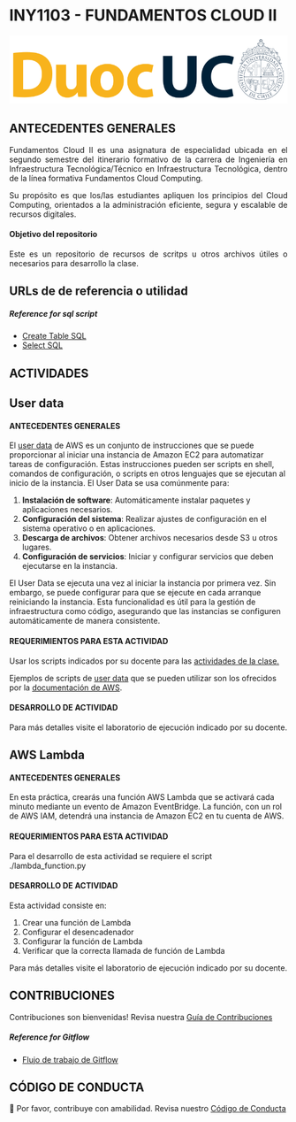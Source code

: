 # INY1103 - FUNDAMENTOS CLOUD II

<p align="left" style="text-align:left;">
  <a href="https://www.duoc.cl/">
    <img alt="Github Universe" src="img/logo.png" width="1040"/>
  </a>
</p>


## ANTECEDENTES GENERALES

<p align="justify"> Fundamentos Cloud II es una asignatura de especialidad ubicada en el segundo semestre del itinerario formativo de la carrera de Ingeniería en Infraestructura Tecnológica/Técnico en Infraestructura Tecnológica, dentro de la línea formativa Fundamentos Cloud Computing. </p>

<p align="justify"> Su propósito es que los/las estudiantes apliquen los principios del Cloud Computing, orientados a la administración eficiente, segura y escalable de recursos digitales.</p>

#### Objetivo del repositorio

<p align="justify"> Este es un repositorio de recursos de scritps u otros archivos útiles o necesarios para desarrollo la clase.

<!-- Todos/das son bienvenidos/das a colaborar aquí usando las prácticas del Gitflow. Los cambios a la rama main deben ser siempre a través de la aprobación de Pull Request. </p> -->

<!-- ## REQUERIMIENTOS PARA ESTA ACTIVIDAD

Para el desarrollo de esta actividad se requiere ...

## DESARROLLO DE ACTIVIDAD

Esta actividad consiste en ... -->

## URLs de de referencia o utilidad

##### Reference for sql script

- [Create Table SQL](https://www.geeksforgeeks.org/sql-create-table/)
- [Select SQL](https://www.geeksforgeeks.org/sql-select-query/)




## ACTIVIDADES

## User data
#### ANTECEDENTES GENERALES

El [user data](https://docs.aws.amazon.com/AWSEC2/latest/UserGuide/user-data.html) de AWS es un conjunto de instrucciones que se puede proporcionar al iniciar una instancia de Amazon EC2 para automatizar tareas de configuración. Estas instrucciones pueden ser scripts en shell, comandos de configuración, o scripts en otros lenguajes que se ejecutan al inicio de la instancia. El User Data se usa comúnmente para:

1. **Instalación de software**: Automáticamente instalar paquetes y aplicaciones necesarios.
2. **Configuración del sistema**: Realizar ajustes de configuración en el sistema operativo o en aplicaciones.
3. **Descarga de archivos**: Obtener archivos necesarios desde S3 u otros lugares.
4. **Configuración de servicios**: Iniciar y configurar servicios que deben ejecutarse en la instancia.

El User Data se ejecuta una vez al iniciar la instancia por primera vez. Sin embargo, se puede configurar para que se ejecute en cada arranque reiniciando la instancia. Esta funcionalidad es útil para la gestión de infraestructura como código, asegurando que las instancias se configuren automáticamente de manera consistente.

#### REQUERIMIENTOS PARA ESTA ACTIVIDAD

Usar los scripts indicados por su docente para las [actividades de la clase.](
https://github.com/Fundacion-Instituto-Profesional-Duoc-UC/INY1103/blob/main/user_data_ea_3.2.sh
)

Ejemplos de scripts de [user data](https://docs.aws.amazon.com/AWSEC2/latest/UserGuide/user-data.html) que se pueden utilizar son los ofrecidos por la [documentación de AWS](https://docs.aws.amazon.com/AWSEC2/latest/UserGuide/user-data.html#user-data-shell-scripts).


#### DESARROLLO DE ACTIVIDAD

Para más detalles visite el laboratorio de ejecución indicado por su docente.

## AWS Lambda
#### ANTECEDENTES GENERALES

En esta práctica, crearás una función AWS Lambda que se activará cada minuto mediante un evento de Amazon EventBridge. La función, con un rol de AWS IAM, detendrá una instancia de Amazon EC2 en tu cuenta de AWS.

#### REQUERIMIENTOS PARA ESTA ACTIVIDAD

Para el desarrollo de esta actividad se requiere el script ./lambda_function.py

#### DESARROLLO DE ACTIVIDAD

Esta actividad consiste en:
1. Crear una función de Lambda
2. Configurar el desencadenador
3. Configurar la función de Lambda
4. Verificar que la correcta llamada de función de Lambda

Para más detalles visite el laboratorio de ejecución indicado por su docente. 

## CONTRIBUCIONES

Contribuciones son bienvenidas! Revisa nuestra [Guía de Contribuciones](./docs/CONTRIBUTING.md)

##### Reference for Gitflow

- [Flujo de trabajo de Gitflow](https://www.atlassian.com/es/git/tutorials/comparing-workflows/gitflow-workflow)

## CÓDIGO DE CONDUCTA

👋 Por favor, contribuye con amabilidad. Revisa nuestro [Código de Conducta](./docs/CODE_OF_CONDUCT.md)
